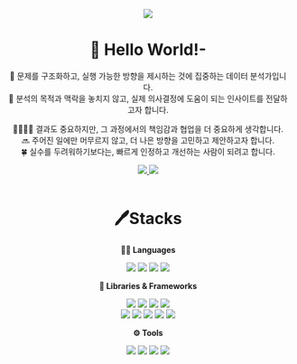 <p align='center'>
    <img src="https://capsule-render.vercel.app/api?type=venom&color=0:CCFF33,100:FF3366&height=450&section=header&text=I'm%20Hyeeun&fontSize=85&animation=fadeIn&fontAlignY=38&desc=기초를%20다지고%20실전으로%20성장하는%20데이터%20분석가입니다.&descAlignY=51&descAlign=62&fontColor=000000"/>
</p>

<div align="center">
    
# 👋 Hello World!-
    
🧠 문제를 구조화하고, 실행 가능한 방향을 제시하는 것에 집중하는 데이터 분석가입니다. <br>
💭 분석의 목적과 맥락을 놓치지 않고, 실제 의사결정에 도움이 되는 인사이트를 전달하고자 합니다. <br>

👨‍👩‍👧‍👦 결과도 중요하지만, 그 과정에서의 책임감과 협업을 더 중요하게 생각합니다. <br>
🔜 주어진 일에만 머무르지 않고, 더 나은 방향을 고민하고 제안하고자 합니다. <br>
🍀 실수를 두려워하기보다는, 빠르게 인정하고 개선하는 사람이 되려고 합니다. <br>

<a href="mailto:chyeeun1031@gmail.com">
  <img src="https://img.shields.io/badge/chyeeun1031@gmail.com-EA4335?style=for-the-badge&logo=Gmail&logoColor=white"/>
</a>

<a href="https://velog.io/@hyeeun1031">
  <img src="https://img.shields.io/badge/hyeeun.log-20C997?style=for-the-badge&logo=Velog&logoColor=white"/>
</a>

<br>
<br>

# 🖊️Stacks
**🧑‍💻 Languages**
<p align='center'>
    <img src="https://img.shields.io/badge/Python-3776AB?style=for-the-badge&logo=Python&logoColor=white"/>
    <img src="https://img.shields.io/badge/R-276DC3?style=for-the-badge&logo=r&logoColor=white"/>
    <img src="https://img.shields.io/badge/MySQL-4479A1?style=for-the-badge&logo=MySQL&logoColor=white"/>
    <img src="https://img.shields.io/badge/Neo4j-008CC1?style=for-the-badge&logo=neo4j&logoColor=white"/>
</p> 

**🧰 Libraries & Frameworks**
<p align="center"> 
    <img src="https://img.shields.io/badge/pandas-150458?style=for-the-badge&logo=pandas&logoColor=white"/> 
    <img src="https://img.shields.io/badge/numpy-013243?style=for-the-badge&logo=numpy&logoColor=white"/> 
    <img src="https://img.shields.io/badge/scikit--learn-F7931E?style=for-the-badge&logo=scikit-learn&logoColor=white"/>
    <img src="https://img.shields.io/badge/Plotly-%233F4F75.svg?style=for-the-badge&logo=plotly&logoColor=white"/> <br>
    <img src="https://img.shields.io/badge/Matplotlib-%23ffffff.svg?style=for-the-badge&logo=Matplotlib&logoColor=black"/> 
    <img src="https://img.shields.io/badge/seaborn-16A085?style=for-the-badge&logoColor=white"/> 
    <img src="https://img.shields.io/badge/XGBoost-DC3F2D?style=for-the-badge&logoColor=white"/> 
    <img src="https://img.shields.io/badge/Tidyverse-1A162D?style=for-the-badge&logoColor=white"/>
    <img src="https://img.shields.io/badge/mlr3-0854C1?style=for-the-badge&logoColor=white"/> 
</p>

**⚙️ Tools**
<p align='center'>
    <img src="https://img.shields.io/badge/Tableau-%231572B6.svg?style=for-the-badge&logo=Tableau&logoColor=white"/>
    <img src="https://img.shields.io/badge/Microsoft_Excel-217346?style=for-the-badge&logo=microsoft-excel&logoColor=white"/>
    <img src="https://img.shields.io/badge/Github-181717?style=for-the-badge&logo=GitHub&logoColor=white"/>
    <img src="https://img.shields.io/badge/Notion-000000?style=for-the-badge&logo=Notion&logoColor=white"/>
    
</p> 
</div>
